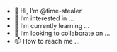 - 👋 Hi, I’m @time-stealer
- 👀 I’m interested in ...
- 🌱 I’m currently learning ...
- 💞️ I’m looking to collaborate on ...
- 📫 How to reach me ...

<!---
time-stealer/time-stealer is a ✨ special ✨ repository because its `README.md` (this file) appears on your GitHub profile.
You can click the Preview link to take a look at your changes.
--->
